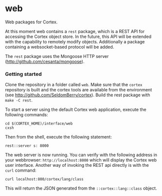 # web
Web packages for Cortex. 

At this moment web contains a `rest` package, which is a REST API for accessing the Cortex object store. In the future, this API will be extended with the capability to remotely modify objects. Additionally a package containing a websocket-based protocol will be added.

The `rest` package uses the Mongoose HTTP server (http://github.com/cesanta/mongoose). 

### Getting started
Clone the repository in a folder called `web`. Make sure that the `cortex` repository is built and the cortex tools are available from the environment (see http://github.com/SeldomBerry/cortex). Build the rest package with `make -C rest`.

To start a server using the default Cortex web application, execute the following commands:
```
cd $(CORTEX_HOME)/interface/web
cxsh
```
Then from the shell, execute the following statement:
```
rest::server s: 8000
```
The web server is now running. You can verify with the following address in your webbrowser: `http://localhost:8000` which will display the Cortex web user interface. Another way of invoking the REST api directly is with the `curl` command:
```
curl localhost:800/cortex/lang/class
```
This will return the JSON generated from the `::cortex::lang::class` object.
